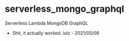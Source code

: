 # serverless_mongo_graphql

Serverless Lambda MongoDB GraphQL

- Shit, it actually worked. lulz - 2021/05/08
